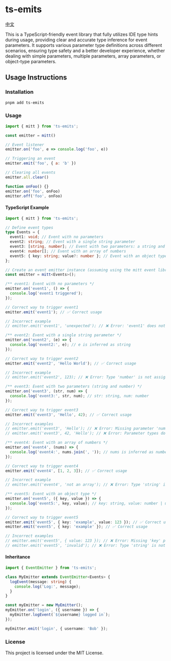 # ts-emits

[中文](README.zh-CN.md)

This is a TypeScript-friendly event library that fully utilizes IDE type hints during usage, providing clear and accurate type inference for event parameters. It supports various parameter type definitions across different scenarios, ensuring type safety and a better developer experience, whether dealing with simple parameters, multiple parameters, array parameters, or object-type parameters.

## Usage Instructions

### Installation

```bash
pnpm add ts-emits
```

### Usage

```javascript
import { mitt } from 'ts-emits';

const emitter = mitt()

// Event listener
emitter.on('foo', e => console.log('foo', e))

// Triggering an event
emitter.emit('foo', { a: 'b' })

// Clearing all events
emitter.all.clear()

function onFoo() {}
emitter.on('foo', onFoo)   
emitter.off('foo', onFoo) 
```

#### TypeScript Example

```typescript
import { mitt } from 'ts-emits';

// Define event types
type Events = {
  event1: void; // Event with no parameters
  event2: string; // Event with a single string parameter
  event3: [string, number]; // Event with two parameters: a string and a number
  event4: number[]; // Event with an array of numbers
  event5: { key: string; value?: number }; // Event with an object type that includes an optional property
};

// Create an event emitter instance (assuming using the mitt event library)
const emitter = mitt<Events>();

/** event1: Event with no parameters */
emitter.on('event1', () => {
  console.log('event1 triggered');
});

// Correct way to trigger event1
emitter.emit('event1'); // ✅ Correct usage

// Incorrect example
// emitter.emit('event1', 'unexpected'); // ❌ Error: 'event1' does not accept any parameters

/** event2: Event with a single string parameter */
emitter.on('event2', (e) => {
  console.log('event2:', e); // e is inferred as string
});

// Correct way to trigger event2
emitter.emit('event2', 'Hello World'); // ✅ Correct usage

// Incorrect example
// emitter.emit('event2', 123); // ❌ Error: Type 'number' is not assignable to type 'string'

/** event3: Event with two parameters (string and number) */
emitter.on('event3', (str, num) => {
  console.log('event3:', str, num); // str: string, num: number
});

// Correct way to trigger event3
emitter.emit('event3', 'Hello', 42); // ✅ Correct usage

// Incorrect examples
// emitter.emit('event3', 'Hello'); // ❌ Error: Missing parameter 'num'
// emitter.emit('event3', 42, 'Hello'); // ❌ Error: Parameter types do not match

/** event4: Event with an array of numbers */
emitter.on('event4', (nums) => {
  console.log('event4:', nums.join(', ')); // nums is inferred as number[]
});

// Correct way to trigger event4
emitter.emit('event4', [1, 2, 3]); // ✅ Correct usage

// Incorrect example
// emitter.emit('event4', 'not an array'); // ❌ Error: Type 'string' is not assignable to type 'number[]'

/** event5: Event with an object type */
emitter.on('event5', ({ key, value }) => {
  console.log('event5:', key, value); // key: string, value: number | undefined
});

// Correct way to trigger event5
emitter.emit('event5', { key: 'example', value: 123 }); // ✅ Correct usage
emitter.emit('event5', { key: 'example' }); // ✅ Correct usage

// Incorrect examples
// emitter.emit('event5', { value: 123 }); // ❌ Error: Missing 'key' property
// emitter.emit('event5', 'invalid'); // ❌ Error: Type 'string' is not assignable to type '{ key: string; value?: number }'
```

#### Inheritance

```typescript
import { EventEmitter } from 'ts-emits';

class MyEmitter extends EventEmitter<Events> {
  logEvent(message: string) {
    console.log('Log:', message);
  }
}

const myEmitter = new MyEmitter();
myEmitter.on('login', ({ username }) => {
  myEmitter.logEvent(`${username} logged in`);
});

myEmitter.emit('login', { username: 'Bob' });
```

### License

This project is licensed under the MIT License.
